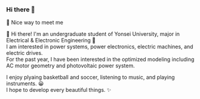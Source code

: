 ### Hi there 👋

🤞 Nice way to meet me

👋  Hi there! I'm an undergraduate student of Yonsei University, major in Electrical & Electronic Engineering 🚀  
I am interested in power systems, power electronics, electric machines, and electric drives.  
For the past year, I have been interested in the optimized modeling including AC motor geometry and photovoltaic power system.  
  
I enjoy plyaing basketball and soccer, listening to music, and playing instruments. 😀  
I hope to develop every beautiful things. ✨  

<!--
**philbaek/philbaek** is a ✨ _special_ ✨ repository because its `README.md` (this file) appears on your GitHub profile.

Here are some ideas to get you started:

- 🔭 I’m currently working on ...
- 🌱 I’m currently learning ...
- 👯 I’m looking to collaborate on ...
- 🤔 I’m looking for help with ...
- 💬 Ask me about ...
- 📫 How to reach me: ...
- 😄 Pronouns: ...
- ⚡ Fun fact: ...
-->


   
